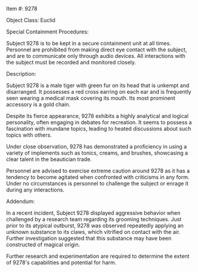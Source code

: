 Item #: 9278

Object Class: Euclid

Special Containment Procedures: 

Subject 9278 is to be kept in a secure containment unit at all times. Personnel are prohibited from making direct eye contact with the subject, and are to communicate only through audio devices. All interactions with the subject must be recorded and monitored closely.

Description:

Subject 9278 is a male tiger with green fur on its head that is unkempt and disarranged. It possesses a red cross earring on each ear and is frequently seen wearing a medical mask covering its mouth. Its most prominent accessory is a gold chain.

Despite its fierce appearance, 9278 exhibits a highly analytical and logical personality, often engaging in debates for recreation. It seems to possess a fascination with mundane topics, leading to heated discussions about such topics with others.

Under close observation, 9278 has demonstrated a proficiency in using a variety of implements such as tonics, creams, and brushes, showcasing a clear talent in the beautician trade.

Personnel are advised to exercise extreme caution around 9278 as it has a tendency to become agitated when confronted with criticisms in any form. Under no circumstances is personnel to challenge the subject or enrage it during any interactions. 

Addendum:

In a recent incident, Subject 9278 displayed aggressive behavior when challenged by a research team regarding its grooming techniques. Just prior to its atypical outburst, 9278 was observed repeatedly applying an unknown substance to its claws, which vitrified on contact with the air. Further investigation suggested that this substance may have been constructed of magical origin.

Further research and experimentation are required to determine the extent of 9278's capabilities and potential for harm.